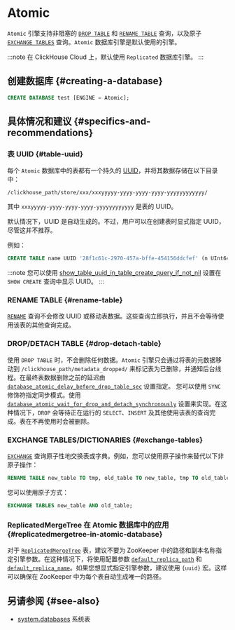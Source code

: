 
# Atomic 

`Atomic` 引擎支持非阻塞的 [`DROP TABLE`](#drop-detach-table) 和 [`RENAME TABLE`](#rename-table) 查询，以及原子 [`EXCHANGE TABLES`](#exchange-tables) 查询。`Atomic` 数据库引擎是默认使用的引擎。

:::note
在 ClickHouse Cloud 上，默认使用 `Replicated` 数据库引擎。
:::

## 创建数据库 {#creating-a-database}

```sql
CREATE DATABASE test [ENGINE = Atomic];
```

## 具体情况和建议 {#specifics-and-recommendations}

### 表 UUID {#table-uuid}

每个 `Atomic` 数据库中的表都有一个持久的 [UUID](../../sql-reference/data-types/uuid.md)，并将其数据存储在以下目录中：

```text
/clickhouse_path/store/xxx/xxxyyyyy-yyyy-yyyy-yyyy-yyyyyyyyyyyy/
```

其中 `xxxyyyyy-yyyy-yyyy-yyyy-yyyyyyyyyyyy` 是表的 UUID。

默认情况下，UUID 是自动生成的。不过，用户可以在创建表时显式指定 UUID，尽管这并不推荐。

例如：

```sql
CREATE TABLE name UUID '28f1c61c-2970-457a-bffe-454156ddcfef' (n UInt64) ENGINE = ...;
```

:::note
您可以使用 [show_table_uuid_in_table_create_query_if_not_nil](../../operations/settings/settings.md#show_table_uuid_in_table_create_query_if_not_nil) 设置在 `SHOW CREATE` 查询中显示 UUID。
:::

### RENAME TABLE {#rename-table}

[`RENAME`](../../sql-reference/statements/rename.md) 查询不会修改 UUID 或移动表数据。这些查询立即执行，并且不会等待使用该表的其他查询完成。

### DROP/DETACH TABLE {#drop-detach-table}

使用 `DROP TABLE` 时，不会删除任何数据。`Atomic` 引擎只会通过将表的元数据移动到 `/clickhouse_path/metadata_dropped/` 来标记表为已删除，并通知后台线程。在最终表数据删除之前的延迟由 [`database_atomic_delay_before_drop_table_sec`](../../operations/server-configuration-parameters/settings.md#database_atomic_delay_before_drop_table_sec) 设置指定。
您可以使用 `SYNC` 修饰符指定同步模式。使用 [`database_atomic_wait_for_drop_and_detach_synchronously`](../../operations/settings/settings.md#database_atomic_wait_for_drop_and_detach_synchronously) 设置来实现。在这种情况下，`DROP` 会等待正在运行的 `SELECT`、`INSERT` 及其他使用该表的查询完成。表在不再使用时会被删除。

### EXCHANGE TABLES/DICTIONARIES {#exchange-tables}

[`EXCHANGE`](../../sql-reference/statements/exchange.md) 查询原子性地交换表或字典。例如，您可以使用原子操作来替代以下非原子操作：

```sql title="Non-atomic"
RENAME TABLE new_table TO tmp, old_table TO new_table, tmp TO old_table;
```
您可以使用原子方式：

```sql title="Atomic"
EXCHANGE TABLES new_table AND old_table;
```

### ReplicatedMergeTree 在 Atomic 数据库中的应用 {#replicatedmergetree-in-atomic-database}

对于 [`ReplicatedMergeTree`](/engines/table-engines/mergetree-family/replication) 表，建议不要为 ZooKeeper 中的路径和副本名称指定引擎参数。在这种情况下，将使用配置参数 [`default_replica_path`](../../operations/server-configuration-parameters/settings.md#default_replica_path) 和 [`default_replica_name`](../../operations/server-configuration-parameters/settings.md#default_replica_name)。如果您想显式指定引擎参数，建议使用 `{uuid}` 宏。这样可以确保在 ZooKeeper 中为每个表自动生成唯一的路径。

## 另请参阅 {#see-also}

- [system.databases](../../operations/system-tables/databases.md) 系统表
